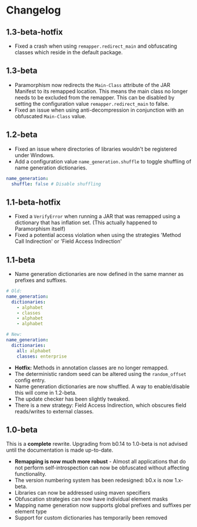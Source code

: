 # Changelog

## 1.3-beta-hotfix

- Fixed a crash when using `remapper.redirect_main` and obfuscating classes which reside in the default package.

## 1.3-beta

- Paramorphism now redirects the `Main-Class` attribute of the JAR Manifest to its remapped location. This means the main class no longer needs to be excluded from the remapper. This can be disabled by setting the configuration value `remapper.redirect_main` to false.
- Fixed an issue when using anti-decompression in conjunction with an obfuscated `Main-Class` value.

## 1.2-beta

- Fixed an issue where directories of libraries wouldn't be registered under Windows.
- Add a configuration value `name_generation.shuffle` to toggle shuffling of name generation dictionaries.

```yml
name_generation:
  shuffle: false # Disable shuffling
```

## 1.1-beta-hotfix

- Fixed a `VerifyError` when running a JAR that was remapped using a dictionary that has inflation set. (This actually happened to Paramorphism itself)
- Fixed a potential access violation when using the strategies 'Method Call Indirection' or 'Field Access Indirection'

## 1.1-beta

- Name generation dictionaries are now defined in the same manner as prefixes and suffixes.

```yml
# Old:
name_generation:
  dictionaries:
    - alphabet
    - classes
    - alphabet
    - alphabet

# New:
name_generation:
  dictionaries:
    all: alphabet
    classes: enterprise
```

- **Hotfix:** Methods in annotation classes are no longer remapped.
- The deterministic random seed can be altered using the `random_offset` config entry.
- Name generation dictionaries are now shuffled. A way to enable/disable this will come in 1.2-beta.
- The update checker has been slightly tweaked.
- There is a new strategy: Field Access Indirection, which obscures field reads/writes to external classes.

## 1.0-beta

This is a **complete** rewrite. Upgrading from b0.14 to 1.0-beta is not advised until the documentation is made up-to-date.

- **Remapping is now much more robust** - Almost all applications that do not perform self-introspection can now be obfuscated without affecting functionality.
- The version numbering system has been redesigned: b0.x is now 1.x-beta.
- Libraries can now be addressed using maven specifiers
- Obfuscation strategies can now have individual element masks
- Mapping name generation now supports global prefixes and suffixes per element type
- Support for custom dictionaries has temporarily been removed
